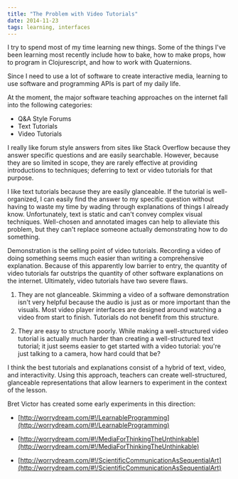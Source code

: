 ```yaml
---
title: "The Problem with Video Tutorials"
date: 2014-11-23
tags: learning, interfaces
---
```


I try to spend most of my time learning new things. Some of the things I've been learning most recently include how to bake, how to make props, how to program in Clojurescript, and how to work with Quaternions.

Since I need to use a lot of software to create interactive media, learning to use software and programming APIs is part of my daily life.

At the moment, the major software teaching approaches on the internet fall into the following categories:

- Q&A Style Forums
- Text Tutorials
- Video Tutorials

I really like forum style answers from sites like Stack Overflow because they answer specific questions and are easily searchable. However, because they are so limited in scope, they are rarely effective at providing introductions to techniques; deferring to text or video tutorials for that purpose.

I like text tutorials because they are easily glanceable. If the tutorial is well-organized, I can easily find the answer to my specific question without having to waste my time by wading through explanations of things I already know. Unfortunately, text is static and can't convey complex visual techniques. Well-chosen and annotated images can help to alleviate this problem, but they can't replace someone actually demonstrating how to do something.

Demonstration is the selling point of video tutorials. Recording a video of doing something seems much easier than writing a comprehensive explanation. Because of this apparently low barrier to entry, the quantity of video tutorials far outstrips the quantity of other software explanations on the internet. Ultimately, video tutorials have two severe flaws.

1. They are not glanceable. Skimming a video of a software demonstration isn't very helpful because the audio is just as or more important than the visuals. Most video player interfaces are designed around watching a video from start to finish. Tutorials do not benefit from this structure.

2. They are easy to structure poorly. While making a well-structured video tutorial is actually much harder than creating a well-structured text tutorial; it just seems easier to get started with a video tutorial: you're just talking to a camera, how hard could that be?

I think the best tutorials and explanations consist of a hybrid of text, video, and interactivity. Using this approach, teachers can create well-structured, glanceable representations that allow learners to experiment in the context of the lesson.

Bret Victor has created some early experiments in this direction:

- [http://worrydream.com/#!/LearnableProgramming](http://worrydream.com/#!/LearnableProgramming)

- [http://worrydream.com/#!/MediaForThinkingTheUnthinkable](http://worrydream.com/#!/MediaForThinkingTheUnthinkable)

- [http://worrydream.com/#!/ScientificCommunicationAsSequentialArt](http://worrydream.com/#!/ScientificCommunicationAsSequentialArt)